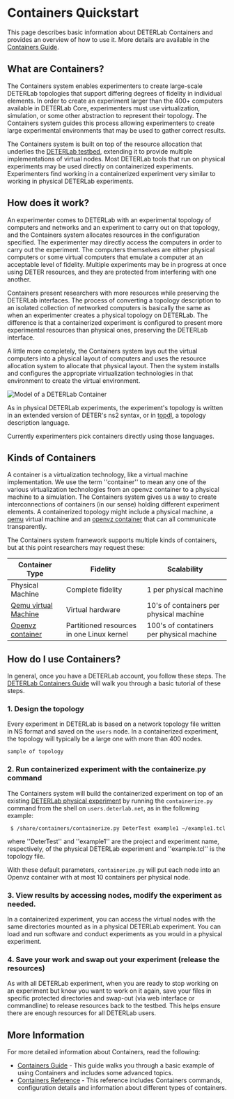 # Containers Quickstart

This page describes basic information about DETERLab Containers and provides an overview of how to use it. More details are available in the <a href="/containers/containers-guide/">Containers Guide</a>.

## What are Containers?
The Containers system enables experimenters to create large-scale DETERLab topologies that support differing degrees of fidelity in individual elements.  In order to create an experiment larger than the 400+ computers available in DETERLab Core, experimenters must use virtualization, simulation, or some other abstraction to represent their topology.  The Containers system guides this process allowing experimenters to create large experimental environments that may be used to gather correct results.

The Containers system is built on top of the resource allocation that underlies the <a href="http://www.isi.deterlab.net">DETERLab testbed</a>, extending it to provide multiple implementations of virtual nodes. Most DETERLab tools that run on physical experiments may be used directly on containerized experiments.  Experimenters find working in a containerized experiment very similar to working in physical DETERLab experiments.

## How does it work?

An experimenter comes to DETERLab with an experimental topology of computers and networks and an experiment to carry out on that topology, and the Containers system allocates resources in the configuration specified.  The experimenter may directly access the computers in order to carry out the experiment.  The computers themselves are either physical computers or some virtual computers that emulate a computer at an acceptable level of fidelity.  Multiple experiments may be in progress at once using DETER resources, and they are protected from interfering with one another.

Containers present researchers with more resources while preserving the DETERLab interfaces. The process of converting a topology description to an isolated collection of networked computers is basically the same as when an experimenter creates a physical topology on DETERLab.  The difference is that a containerized experiment is configured to present more experimental resources than physical ones, preserving the DETERLab interface.

A little more completely, the Containers system lays out the virtual computers into a physical layout of computers and uses the resource allocation system to allocate that physical layout.  Then the system installs and configures the appropriate virtualization technologies in that environment to create the virtual environment.

![Model of a DETERLab Container](/img/container-model.png)

As in physical DETERLab experiments, the experiment's topology is written in an extended version of DETER's ns2 syntax, or in <a href="http://fedd.deterlab.net/wiki/TopDl">topdl</a>, a topology description language.  

Currently experimenters pick containers directly using those languages.

## Kinds of Containers

A container is a virtualization technology, like a virtual machine implementation.  We use the term ''container'' to mean any one of the various virtualization technologies from an openvz container to a physical machine to a simulation.  The Containers system gives us a way to create interconnections of containers (in our sense) holding different experiment elements.  A containerized topology might include a physical machine, a <a href="http://wiki.qemu.org/Main_Page">qemu</a> virtual machine and an <a href="http://openvz.org">openvz container</a> that can all communicate transparently.

The Containers system framework supports multiple kinds of containers, but at this point researchers may request these:

| Container Type | Fidelity | Scalability |
| -------------- | -------- | ----------- |
| Physical Machine | Complete fidelity | 1 per physical machine |
| <a href="http://wiki.qemu.org/Main_Page">Qemu virtual Machine</a> | Virtual hardware | 10's of containers per physical machine |
| <a href="http://openvz.org">Openvz container</a> | Partitioned resources in one Linux kernel | 100's of contatiners per physical machine |

## How do I use Containers?

In general, once you have a DETERLab account, you follow these steps. The <a href="/containers/containers-guide/">DETERLab Containers Guide</a> will walk you through a basic tutorial of these steps.

### 1. Design the topology
Every experiment in DETERLab is based on a network topology file written in NS format and saved on the ```users``` node. In a containerized experiment, the topology will typically be a large one with more than 400 nodes.

```
sample of topology
```

### 2. Run containerized experiment with the containerize.py command

The Containers system will build the containerized experiment on top of an existing <a href="/core/core-guide/"> DETERLab physical experiment</a> by running the ```containerize.py``` command from the shell on ```users.deterlab.net```, as in the following example:
```
 $ /share/containers/containerize.py DeterTest example1 ~/example1.tcl 
```
where ''DeterTest'' and ''example1'' are the project and experiment name, respectively, of the physical DETERLab experiment and ''example.tcl'' is the topology file.

With these default parameters, ```containerize.py``` will put each node into an  Openvz container with at most 10 containers per physical node.

### 3. View results by accessing nodes, modify the experiment as needed.
In a containerized experiment, you can access the virtual nodes with the same directories mounted as in a physical DETERLab experiment. You can load and run software and conduct experiments as you would in a physical experiment. 

### 4. Save your work and swap out your experiment (release the resources)
As with all DETERLab experiment, when you are ready to stop working on an experiment but know you want to work on it again, save your files in specific protected directories and swap-out (via web interface or commandline) to release resources back to the testbed. This helps ensure there are enough resources for all DETERLab users.
 
## More Information
For more detailed information about Containers, read the following:

* <a href="/containers/containers-guide/">Containers Guide</a> - This guide walks you through a basic example of using Containers and includes some advanced topics.
* <a href="/containers/containers-reference/">Containers Reference</a> - This reference includes Containers commands, configuration details and information about different types of containers.
